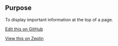 ## Purpose
To display important information at the top of a page.

[Edit this on GitHub](https://github.com/wellcomecollection/wellcomecollection.org/edit/master/common/views/components/PageHeader/README.md)

[View this on Zeplin](https://zpl.io/2pAZZky)
